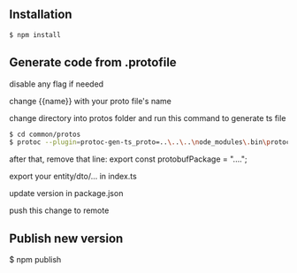 ## Installation

```bash
$ npm install
```

## Generate code from .protofile

disable any flag if needed

change {{name}} with your proto file's name

change directory into protos folder and run this command to generate ts file

```bash
$ cd common/protos
$ protoc --plugin=protoc-gen-ts_proto=..\..\..\node_modules\.bin\protoc-gen-ts_proto.cmd --ts_proto_out=../entities --ts_proto_opt=nestJs=true --ts_proto_opt=useDate=true {{name}}.proto
```

after that, remove that line: export const protobufPackage = "....";

export your entity/dto/... in index.ts

update version in package.json

push this change to remote

## Publish new version

$ npm publish
